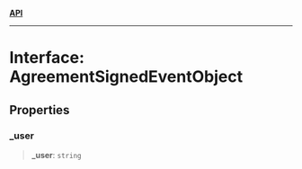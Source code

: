 [**API**](../../../README.md)

***

# Interface: AgreementSignedEventObject

## Properties

### \_user

> **\_user**: `string`
